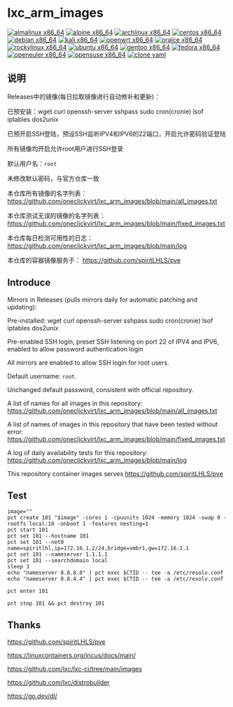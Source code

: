 # lxc_arm_images

[![almalinux x86_64](https://github.com/oneclickvirt/lxc_arm_images/actions/workflows/almalinux_x86_64.yml/badge.svg)](https://github.com/oneclickvirt/lxc_arm_images/actions/workflows/almalinux_x86_64.yml) [![alpine x86_64](https://github.com/oneclickvirt/lxc_arm_images/actions/workflows/alpine_x86_64.yml/badge.svg)](https://github.com/oneclickvirt/lxc_arm_images/actions/workflows/alpine_x86_64.yml) [![archlinux x86_64](https://github.com/oneclickvirt/lxc_arm_images/actions/workflows/archlinux_x86_64.yml/badge.svg)](https://github.com/oneclickvirt/lxc_arm_images/actions/workflows/archlinux_x86_64.yml) [![centos x86_64](https://github.com/oneclickvirt/lxc_arm_images/actions/workflows/centos_x86_64.yml/badge.svg)](https://github.com/oneclickvirt/lxc_arm_images/actions/workflows/centos_x86_64.yml) [![debian x86_64](https://github.com/oneclickvirt/lxc_arm_images/actions/workflows/debian_x86_64.yml/badge.svg)](https://github.com/oneclickvirt/lxc_arm_images/actions/workflows/debian_x86_64.yml) [![kali x86_64](https://github.com/oneclickvirt/lxc_arm_images/actions/workflows/kali_x86_64.yml/badge.svg)](https://github.com/oneclickvirt/lxc_arm_images/actions/workflows/kali_x86_64.yml) [![openwrt x86_64](https://github.com/oneclickvirt/lxc_arm_images/actions/workflows/openwrt_x86_64.yml/badge.svg)](https://github.com/oneclickvirt/lxc_arm_images/actions/workflows/openwrt_x86_64.yml) [![oralce x86_64](https://github.com/oneclickvirt/lxc_arm_images/actions/workflows/oralce_x86_64.yml/badge.svg)](https://github.com/oneclickvirt/lxc_arm_images/actions/workflows/oralce_x86_64.yml) [![rockylinux x86_64](https://github.com/oneclickvirt/lxc_arm_images/actions/workflows/rockylinux_x86_64.yml/badge.svg)](https://github.com/oneclickvirt/lxc_arm_images/actions/workflows/rockylinux_x86_64.yml) [![ubuntu x86_64](https://github.com/oneclickvirt/lxc_arm_images/actions/workflows/ubuntu_x86_64.yml/badge.svg)](https://github.com/oneclickvirt/lxc_arm_images/actions/workflows/ubuntu_x86_64.yml) [![gentoo x86_64](https://github.com/oneclickvirt/lxc_arm_images/actions/workflows/gentoo_x86_64.yml/badge.svg)](https://github.com/oneclickvirt/lxc_arm_images/actions/workflows/gentoo_x86_64.yml) [![fedora x86_64](https://github.com/oneclickvirt/lxc_arm_images/actions/workflows/fedora_x86_64.yml/badge.svg)](https://github.com/oneclickvirt/lxc_arm_images/actions/workflows/fedora_x86_64.yml) [![openeuler x86_64](https://github.com/oneclickvirt/lxc_arm_images/actions/workflows/openeuler_x86_64.yml/badge.svg)](https://github.com/oneclickvirt/lxc_arm_images/actions/workflows/openeuler_x86_64.yml) [![opensuse x86_64](https://github.com/oneclickvirt/lxc_arm_images/actions/workflows/opensuse_x86_64.yml/badge.svg)](https://github.com/oneclickvirt/lxc_arm_images/actions/workflows/opensuse_x86_64.yml) [![clone yaml](https://github.com/oneclickvirt/lxc_arm_images/actions/workflows/clone_yaml.yml/badge.svg)](https://github.com/oneclickvirt/lxc_arm_images/actions/workflows/clone_yaml.yml)

## 说明

Releases中的镜像(每日拉取镜像进行自动修补和更新)：

已预安装：wget curl openssh-server sshpass sudo cron(cronie) lsof iptables dos2unix

已预开启SSH登陆，预设SSH监听IPV4和IPV6的22端口，开启允许密码验证登陆

所有镜像均开启允许root用户进行SSH登录

默认用户名：```root```

未修改默认密码，与官方仓库一致

本仓库所有镜像的名字列表：https://github.com/oneclickvirt/lxc_arm_images/blob/main/all_images.txt

本仓库测试无误的镜像的名字列表：https://github.com/oneclickvirt/lxc_arm_images/blob/main/fixed_images.txt

本仓库每日检测可用性的日志：https://github.com/oneclickvirt/lxc_arm_images/blob/main/log

本仓库的容器镜像服务于： https://github.com/spiritLHLS/pve

## Introduce

Mirrors in Releases (pulls mirrors daily for automatic patching and updating):

Pre-installed: wget curl openssh-server sshpass sudo cron(cronie) lsof iptables dos2unix

Pre-enabled SSH login, preset SSH listening on port 22 of IPV4 and IPV6, enabled to allow password authentication login

All mirrors are enabled to allow SSH login for root users.

Default username: ```root```.

Unchanged default password, consistent with official repository.

A list of names for all images in this repository: https://github.com/oneclickvirt/lxc_arm_images/blob/main/all_images.txt

A list of names of images in this repository that have been tested without error: https://github.com/oneclickvirt/lxc_arm_images/blob/main/fixed_images.txt

A log of daily availability tests for this repository: https://github.com/oneclickvirt/lxc_arm_images/blob/main/log

This repository container images serves https://github.com/spiritLHLS/pve

## Test

```
image=""
pct create 101 "$image" -cores 1 -cpuunits 1024 -memory 1024 -swap 0 -rootfs local:10 -onboot 1 -features nesting=1
pct start 101
pct set 101 --hostname 101
pct set 101 --net0 name=spiritlhl,ip=172.16.1.2/24,bridge=vmbr1,gw=172.16.1.1
pct set 101 --nameserver 1.1.1.1
pct set 101 --searchdomain local
sleep 3
echo "nameserver 8.8.8.8" | pct exec $CTID -- tee -a /etc/resolv.conf
echo "nameserver 8.8.4.4" | pct exec $CTID -- tee -a /etc/resolv.conf
```

```
pct enter 101
```

```
pct stop 101 && pct destroy 101
```

## Thanks

https://github.com/spiritLHLS/pve

https://linuxcontainers.org/incus/docs/main/

https://github.com/lxc/lxc-ci/tree/main/images

https://github.com/lxc/distrobuilder

https://go.dev/dl/
